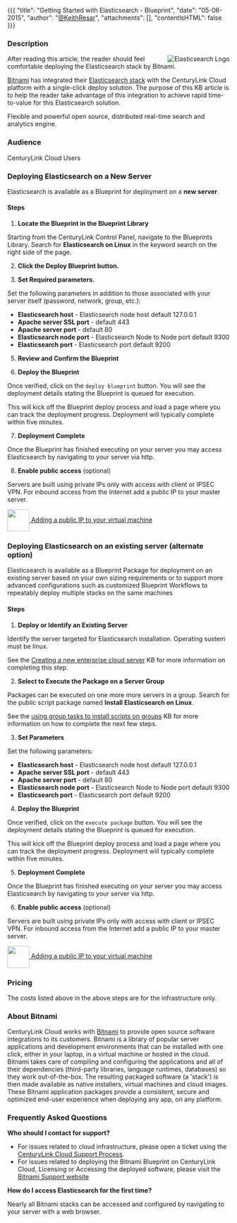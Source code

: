 {{{
  "title": "Getting Started with Elasticsearch - Blueprint",
  "date": "05-06-2015",
  "author": "<a href='https://twitter.com/KeithResar'>@KeithResar</a>",
  "attachments": [],
  "contentIsHTML": false
}}}



### Description

<img alt="Elasticsearch Logo" src="../images/bitnami_logos/elasticsearch-stack-110x117-db915773197e7a591b504c89be3e772d.png" style="border:0;float:right;max-width:250px">
   
After reading this article, the reader should feel comfortable deploying the Elasticsearch stack by Bitnami.

<a href="https://bitnami.com/" rel="no-follow">Bitnami</a> has integrated their <a href="https://bitnami.com/stack/elasticsearch" rel="no-follow">Elasticsearch stack</a> with the CenturyLink Cloud platform with a single-click deploy solution.  The purpose of this KB article is to help the reader take advantage of this integration to achieve rapid time-to-value for this Elasticsearch solution.

Flexible and powerful open source, distributed real-time search and analytics engine.


### Audience

CenturyLink Cloud Users


### Deploying Elasticsearch on a New Server

Elasticsearch is available as a Blueprint for deployment on a **new server**.

#### Steps


1. **Locate the Blueprint in the Blueprint Library**

  Starting from the CenturyLink Control Panel, navigate to the Blueprints Library. Search for **Elasticsearch on Linux** in the keyword search on the right side of the page.

2. **Click the Deploy Blueprint button.**

3. **Set Required parameters.**

  Set the following parameters in addition to those associated with your server itself (password, network, group, etc.):

  * **Elasticsearch host** -  Elasticsearch node host default 127.0.0.1
  * **Apache server SSL port** - default 443
  * **Apache server port** - default 80
  * **Elasticsearch node port** -  Elasticsearch Node to Node port default 9300
  * **Elasticsearch port** -  Elasticsearch port default 9200

5. **Review and Confirm the Blueprint**

6. **Deploy the Blueprint**

  Once verified, click on the `deploy blueprint` button. You will see the deployment details stating the Blueprint is queued for execution.

  This will kick off the Blueprint deploy process and load a page where you can track the deployment progress. Deployment will typically complete within five minutes.

7. **Deployment Complete**

  Once the Blueprint has finished executing on your server you may access Elasticsearch by navigating to your server via http.

8. **Enable public access** (optional)

  Servers are built using private IPs only with access with client or IPSEC VPN.  For inbound access from the Internet add a public IP to your master server.

  <a href="../../network/how-to-add-public-ip-to-virtual-machine/">
    <img style="border:0;width:50px;vertical-align:middle;" src="../images/shared_assets/fw_icon.png">
    Adding a public IP to your virtual machine
  </a>



### Deploying Elasticsearch on an existing server (alternate option)

Elasticsearch is available as a Blueprint Package for deployment on an existing server based on your own sizing requirements or to support more advanced configurations such as customized Blueprint Workflows to repeatably deploy multiple stacks on the same machines

#### Steps


1. **Deploy or Identify an Existing Server**

  Identify the server targeted for Elasticsearch installation.  Operating sustem must be linux.

  See the [Creating a new enterprise cloud server](../../Servers/creating-a-new-enterprise-cloud-server.md) KB for more information on completing this step.

2. **Select to Execute the Package on a Server Group**

  Packages can be executed on one more more servers in a group.  Search for the public script package named **Install Elasticsearch on Linux**.

  See the [using group tasks to install scripts on groups](../../Servers/using-group-tasks-to-install-software-and-run-scripts-on-groups.md) KB for more information on how to complete the next few steps.

3. **Set Parameters**

  Set the following parameters:

  * **Elasticsearch host** -  Elasticsearch node host default 127.0.0.1
  * **Apache server SSL port** - default 443
  * **Apache server port** - default 80
  * **Elasticsearch node port** -  Elasticsearch Node to Node port default 9300
  * **Elasticsearch port** -  Elasticsearch port default 9200

4. **Deploy the Blueprint**

  Once verified, click on the `execute package` button. You will see the deployment details stating the Blueprint is queued for execution.

  This will kick off the Blueprint deploy process and load a page where you can track the deployment progress. Deployment will typically complete within five minutes.

5. **Deployment Complete**

  Once the Blueprint has finished executing on your server you may access Elasticsearch by navigating to your server via http.

6. **Enable public access** (optional)

  Servers are built using private IPs only with access with client or IPSEC VPN.  For inbound access from the Internet add a public IP to your master server.

  <a href="../../network/how-to-add-public-ip-to-virtual-machine/">
    <img style="border:0;width:50px;vertical-align:middle;" src="../images/shared_assets/fw_icon.png">
    Adding a public IP to your virtual machine
  </a>


### Pricing

The costs listed above in the above steps are for the infrastructure only.


### About Bitnami

CenturyLink Cloud works with [Bitnami](http://www.bitnami.com) to provide open source software integrations to its customers.  Bitnami is a library of popular server applications and development environments that can be installed with one click, either in your laptop, in a virtual machine or hosted in the cloud. Bitnami takes care of compiling and configuring the applications and all of their dependencies (third-party libraries, language runtimes, databases) so they work out-of-the-box. The resulting packaged software (a 'stack') is then made available as native installers, virtual machines and cloud images. These Bitnami application packages provide a consistent, secure and optimized end-user experience when deploying any app, on any platform.


### Frequently Asked Questions

**Who should I contact for support?**

* For issues related to cloud infrastructure, please open a ticket using the [CenturyLink Cloud Support Process](../../Support/how-do-i-report-a-support-issue.md).
* For issues related to deploying the Bitnami Blueprint on CenturyLink Cloud, Licensing or Accessing the deployed software, please visit the [Bitnami Support website](http://www.bitnami.com/support)

**How do I access Elasticsearch for the first time?**

Nearly all Bitnami stacks can be accessed and configured by navigating to your server with a web browser.


